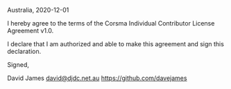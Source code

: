 Australia, 2020-12-01

I hereby agree to the terms of the Corsma Individual Contributor License
Agreement v1.0.

I declare that I am authorized and able to make this agreement and sign this
declaration.

Signed,

David James david@djdc.net.au https://github.com/davejames
